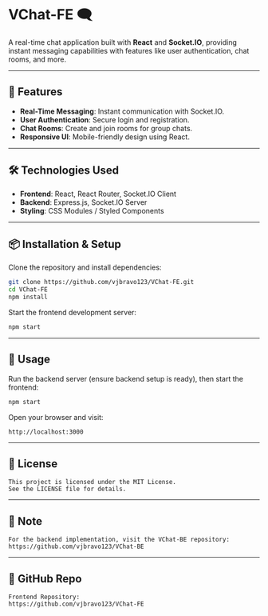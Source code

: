 
# VChat-FE 🗨️

A real-time chat application built with **React** and **Socket.IO**, providing instant messaging capabilities with features like user authentication, chat rooms, and more.

---

## 🚀 Features

- **Real-Time Messaging**: Instant communication with Socket.IO.
- **User Authentication**: Secure login and registration.
- **Chat Rooms**: Create and join rooms for group chats.
- **Responsive UI**: Mobile-friendly design using React.

---

## 🛠️ Technologies Used

- **Frontend**: React, React Router, Socket.IO Client
- **Backend**: Express.js, Socket.IO Server
- **Styling**: CSS Modules / Styled Components

---

## 📦 Installation & Setup

Clone the repository and install dependencies:

```bash
git clone https://github.com/vjbravo123/VChat-FE.git
cd VChat-FE
npm install
```

Start the frontend development server:

```bash
npm start
```

---

## 🔗 Usage

Run the backend server (ensure backend setup is ready), then start the frontend:

```bash
npm start
```

Open your browser and visit:

```text
http://localhost:3000
```

---

## 📄 License

```text
This project is licensed under the MIT License.
See the LICENSE file for details.
```

---

## 📌 Note

```text
For the backend implementation, visit the VChat-BE repository:
https://github.com/vjbravo123/VChat-BE
```

---

## 🔗 GitHub Repo

```text
Frontend Repository:
https://github.com/vjbravo123/VChat-FE
```

